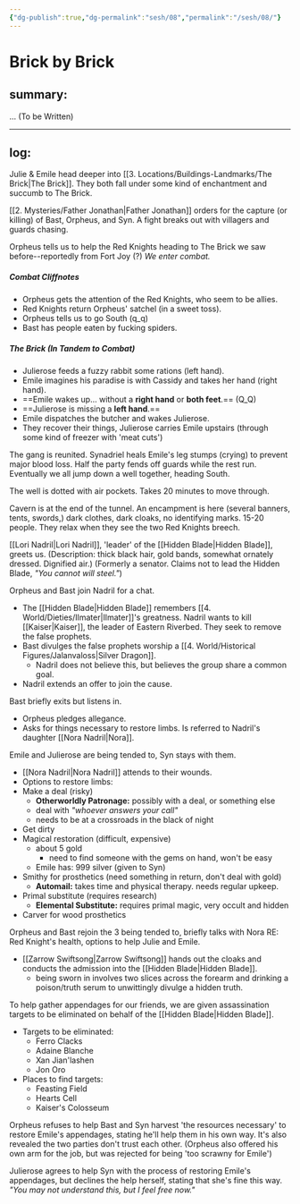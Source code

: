 ```yaml
---
{"dg-publish":true,"dg-permalink":"sesh/08","permalink":"/sesh/08/"}
---
```


# Brick by Brick
## summary:
... (To be Written)

---

## log:
Julie & Emile head deeper into [[3. Locations/Buildings-Landmarks/The Brick\|The Brick]]. 
They both fall under some kind of enchantment and succumb to The Brick.

[[2. Mysteries/Father Jonathan\|Father Jonathan]] orders for the capture (or killing) of Bast, Orpheus, and Syn. A fight breaks out with villagers and guards chasing.

Orpheus tells us to help the Red Knights heading to The Brick we saw before--reportedly from Fort Joy (?) *We enter combat.*

##### Combat Cliffnotes
- Orpheus gets the attention of the Red Knights, who seem to be allies.
- Red Knights return Orpheus' satchel (in a sweet toss).
- Orpheus tells us to go South (q_q)
- Bast has people eaten by fucking spiders.

##### The Brick (In Tandem to Combat)
- Julierose feeds a fuzzy rabbit some rations (left hand).
- Emile imagines his paradise is with Cassidy and takes her hand (right hand).
- ==Emile wakes up... without a **right hand** or **both feet**.== (Q_Q)
- ==Julierose is missing a **left hand**.==
- Emile dispatches the butcher and wakes Julierose.
- They recover their things, Julierose carries Emile upstairs (through some kind of freezer with 'meat cuts')

The gang is reunited. Synadriel heals Emile's leg stumps (crying) to prevent major blood loss. Half the party fends off guards while the rest run. Eventually we all jump down a well together, heading South.

The well is dotted with air pockets. Takes 20 minutes to move through.

Cavern is at the end of the tunnel. An encampment is here (several banners, tents, swords,) dark clothes, dark cloaks, no identifying marks. 15-20 people. They relax when they see the two Red Knights breech.

[[Lori Nadril\|Lori Nadril]], 'leader' of the [[Hidden Blade\|Hidden Blade]], greets us. (Description: thick black hair, gold bands, somewhat ornately dressed. Dignified air.) (Formerly a senator. Claims not to lead the Hidden Blade, *"You cannot will steel."*)

Orpheus and Bast join Nadril for a chat. 
- The [[Hidden Blade\|Hidden Blade]] remembers [[4. World/Dieties/Ilmater\|Ilmater]]'s greatness. Nadril wants to kill [[Kaiser\|Kaiser]], the leader of Eastern Riverbed. They seek to remove the false prophets.
- Bast divulges the false prophets worship a [[4. World/Historical Figures/Jalanvaloss\|Silver Dragon]].
	- Nadril does not believe this, but believes the group share a common goal.
- Nadril extends an offer to join the cause.

Bast briefly exits but listens in.
- Orpheus pledges allegance. 
- Asks for things necessary to restore limbs. Is referred to Nadril's daughter [[Nora Nadril\|Nora]].

Emile and Julierose are being tended to, Syn stays with them.
- [[Nora Nadril\|Nora Nadril]] attends to their wounds.
- Options to restore limbs:
- Make a deal (risky)
	- **Otherworldly Patronage:** possibly with a deal, or something else
	- deal with *"whoever answers your call"*
	- needs to be at a crossroads in the black of night
- Get dirty
- Magical restoration (difficult, expensive)
	- about 5 gold
		- need to find someone with the gems on hand, won't be easy
	- Emile has: 999 silver (given to Syn)
- Smithy for prosthetics (need something in return, don't deal with gold)
	- **Automail:** takes time and physical therapy. needs regular upkeep.
- Primal substitute (requires research)
	- **Elemental Substitute:** requires primal magic, very occult and hidden
- Carver for wood prosthetics

Orpheus and Bast rejoin the 3 being tended to, briefly talks with Nora RE: Red Knight's health, options to help Julie and Emile.

- [[Zarrow Swiftsong\|Zarrow Swiftsong]] hands out the cloaks and conducts the admission into the [[Hidden Blade\|Hidden Blade]].
	- being sworn in involves two slices across the forearm and drinking a poison/truth serum to unwittingly divulge a hidden truth.

To help gather appendages for our friends, we are given assassination targets to be eliminated on behalf of the [[Hidden Blade\|Hidden Blade]].
- Targets to be eliminated:
	- Ferro Clacks
	- Adaine Blanche
	- Xan Jian'lashen
	- Jon Oro
- Places to find targets:
	- Feasting Field
	- Hearts Cell
	- Kaiser's Colosseum

Orpheus refuses to help Bast and Syn harvest 'the resources necessary' to restore Emile's appendages, stating he'll help them in his own way. It's also revealed the two parties don't trust each other. (Orpheus also offered his own arm for the job, but was rejected for being 'too scrawny for Emile')

Julierose agrees to help Syn with the process of restoring Emile's appendages, but declines the help herself, stating that she's fine this way. *"You may not understand this, but I feel free now."*

